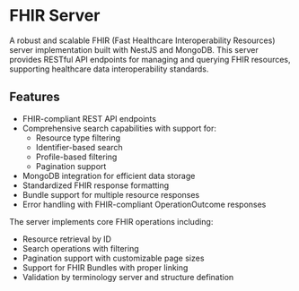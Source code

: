 # FHIR Server

A robust and scalable FHIR (Fast Healthcare Interoperability Resources) server implementation built with NestJS and
MongoDB. This server provides RESTful API endpoints for managing and querying FHIR resources, supporting healthcare data
interoperability standards.

## Features

- FHIR-compliant REST API endpoints
- Comprehensive search capabilities with support for:
    - Resource type filtering
    - Identifier-based search
    - Profile-based filtering
    - Pagination support
- MongoDB integration for efficient data storage
- Standardized FHIR response formatting
- Bundle support for multiple resource responses
- Error handling with FHIR-compliant OperationOutcome responses

The server implements core FHIR operations including:

- Resource retrieval by ID
- Search operations with filtering
- Pagination support with customizable page sizes
- Support for FHIR Bundles with proper linking
- Validation by terminology server and structure defination

